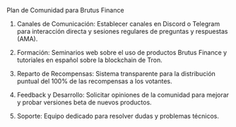 
Plan de Comunidad para Brutus Finance

1. Canales de Comunicación: Establecer canales en Discord o Telegram para interacción directa y sesiones regulares de preguntas y respuestas (AMA).

2. Formación: Seminarios web sobre el uso de productos Brutus Finance y tutoriales en español sobre la blockchain de Tron.

3. Reparto de Recompensas: Sistema transparente para la distribución puntual del 100% de las recompensas a los votantes.

4. Feedback y Desarrollo: Solicitar opiniones de la comunidad para mejorar y probar versiones beta de nuevos productos.

6. Soporte: Equipo dedicado para resolver dudas y problemas técnicos.
